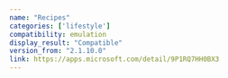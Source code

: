 ```yaml
---
name: "Recipes"
categories: ['lifestyle']
compatibility: emulation
display_result: "Compatible"
version_from: "2.1.10.0"
link: https://apps.microsoft.com/detail/9P1RQ7HH0BX3
---
```

